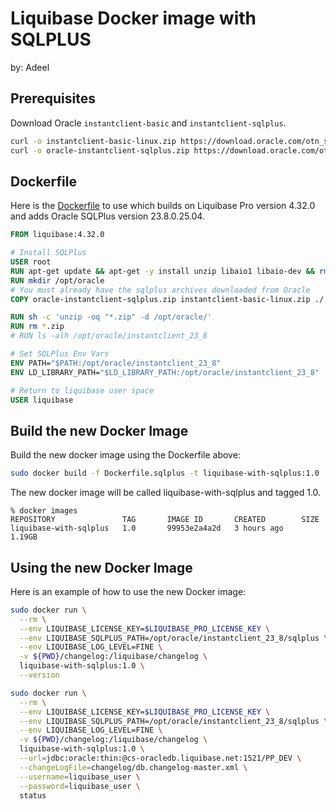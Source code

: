 # Liquibase Docker image with SQLPLUS
by: Adeel

## Prerequisites
Download Oracle `instantclient-basic` and `instantclient-sqlplus`.

``` sh
curl -o instantclient-basic-linux.zip https://download.oracle.com/otn_software/linux/instantclient/2380000/instantclient-basic-linux.x64-23.8.0.25.04.zip -SL
curl -o oracle-instantclient-sqlplus.zip https://download.oracle.com/otn_software/linux/instantclient/2380000/instantclient-sqlplus-linux.x64-23.8.0.25.04.zip -SL
```

## Dockerfile

Here is the [Dockerfile](Dockerfile.sqlplus) to use which builds on Liquibase Pro version 4.32.0 and adds Oracle SQLPlus version 23.8.0.25.04. 

``` Dockerfile
FROM liquibase:4.32.0

# Install SQLPlus
USER root
RUN apt-get update && apt-get -y install unzip libaio1 libaio-dev && rm -rf /var/lib/apt/lists/*
RUN mkdir /opt/oracle
# You must already have the sqlplus archives downloaded from Oracle
COPY oracle-instantclient-sqlplus.zip instantclient-basic-linux.zip ./

RUN sh -c 'unzip -oq "*.zip" -d /opt/oracle/' 
RUN rm *.zip
# RUN ls -alh /opt/oracle/instantclient_23_8

# Set SQLPlus Env Vars
ENV PATH="$PATH:/opt/oracle/instantclient_23_8"
ENV LD_LIBRARY_PATH="$LD_LIBRARY_PATH:/opt/oracle/instantclient_23_8"

# Return to liquibase user space
USER liquibase
```

## Build the new Docker Image

Build the new docker image using the Dockerfile above:

``` sh
sudo docker build -f Dockerfile.sqlplus -t liquibase-with-sqlplus:1.0 .
```

The new docker image will be called liquibase-with-sqlplus and tagged 1.0.

```
% docker images
REPOSITORY               TAG       IMAGE ID       CREATED        SIZE
liquibase-with-sqlplus   1.0       99953e2a4a2d   3 hours ago    1.19GB
```

## Using the new Docker Image

Here is an example of how to use the new Docker image:

``` sh
sudo docker run \
  --rm \
  --env LIQUIBASE_LICENSE_KEY=$LIQUIBASE_PRO_LICENSE_KEY \
  --env LIQUIBASE_SQLPLUS_PATH=/opt/oracle/instantclient_23_8/sqlplus \
  --env LIQUIBASE_LOG_LEVEL=FINE \
  -v ${PWD}/changelog:/liquibase/changelog \
  liquibase-with-sqlplus:1.0 \
  --version

sudo docker run \
  --rm \
  --env LIQUIBASE_LICENSE_KEY=$LIQUIBASE_PRO_LICENSE_KEY \
  --env LIQUIBASE_SQLPLUS_PATH=/opt/oracle/instantclient_23_8/sqlplus \
  --env LIQUIBASE_LOG_LEVEL=FINE \
  -v ${PWD}/changelog:/liquibase/changelog \
  liquibase-with-sqlplus:1.0 \
  --url=jdbc:oracle:thin:@cs-oracledb.liquibase.net:1521/PP_DEV \
  --changeLogFile=changelog/db.changelog-master.xml \
  --username=liquibase_user \
  --password=liquibase_user \
  status
```

